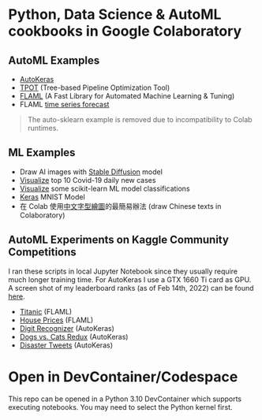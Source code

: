 # Python, Data Science & AutoML cookbooks in Google Colaboratory

## AutoML Examples

* [AutoKeras](https://github.com/alankrantas/colab-python-cookbooks/blob/main/automl/colab_autoakeras.ipynb)
* [TPOT](https://github.com/alankrantas/colab-python-cookbooks/blob/main/automl/colab_tpot.ipynb) (Tree-based Pipeline Optimization Tool)
* [FLAML](https://github.com/alankrantas/colab-python-cookbooks/blob/main/automl/colab_flaml.ipynb) (A Fast Library for Automated Machine Learning & Tuning)
* FLAML [time series forecast](https://github.com/alankrantas/colab-python-cookbooks/blob/main/automl/colab_flaml_time_series.ipynb)

> The auto-sklearn example is removed due to incompatibility to Colab runtimes.

## ML Examples

* Draw AI images with [Stable Diffusion](https://github.com/alankrantas/colab-python-cookbooks/blob/main/ml/keras_cv_stable_diffusion.ipynb) model
* [Visualize](https://github.com/alankrantas/colab-python-cookbooks/blob/main/ml/colab_covid_daily_new_cases.ipynb) top 10 Covid-19 daily new cases
* [Visualize](https://github.com/alankrantas/colab-python-cookbooks/blob/main/ml/colab_scikitlearn_charts.ipynb) some scikit-learn ML model classifications
* [Keras](https://github.com/alankrantas/colab-python-cookbooks/blob/main/ml/colab_keras_mnist.ipynb) MNIST Model
* 在 Colab 使用[中文字型繪圖](https://github.com/alankrantas/colab-python-cookbooks/blob/main/ml/colab_matplotlib_chinese.ipynb)的最簡易辦法 (draw Chinese texts in Colaboratory)

## AutoML Experiments on Kaggle Community Competitions

I ran these scripts in local Jupyter Notebook since they usually require much longer training time. For AutoKeras I use a GTX 1660 Ti card as GPU. A screen shot of my leaderboard ranks (as of Feb 14th, 2022) can be found [here](https://github.com/alankrantas/colab-python-cookbooks/blob/main/kaggle/score_2022_02_14.png).

* [Titanic](https://github.com/alankrantas/colab-python-cookbooks/blob/main/kaggle/titanic_flaml.ipynb) (FLAML)
* [House Prices](https://github.com/alankrantas/colab-python-cookbooks/blob/main/kaggle/housing_flaml.ipynb) (FLAML)
* [Digit Recognizer](https://github.com/alankrantas/colab-python-cookbooks/blob/main/kaggle/digits_autokeras.ipynb) (AutoKeras)
* [Dogs vs. Cats Redux](https://github.com/alankrantas/colab-python-cookbooks/blob/main/kaggle/catdog_autokeras.ipynb) (AutoKeras)
* [Disaster Tweets](https://github.com/alankrantas/colab-python-cookbooks/blob/main/kaggle/disasters_autokeras.ipynb) (AutoKeras)

# Open in DevContainer/Codespace

This repo can be opened in a Python 3.10 DevContainer which supports executing notebooks. You may need to select the Python kernel first.
